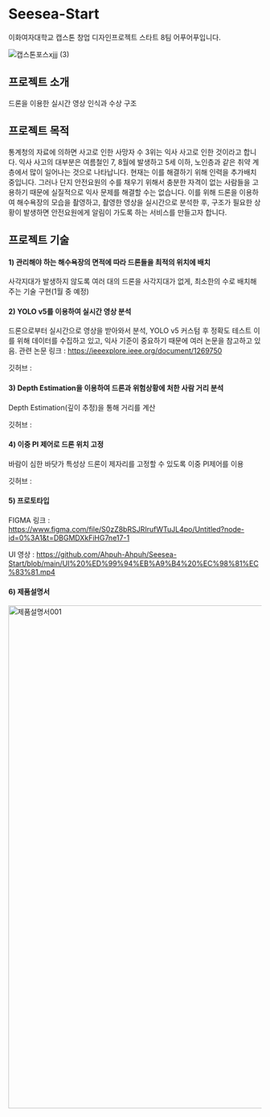# Seesea-Start
이화여자대학교 캡스톤 창업 디자인프로젝트 스타트 8팀 어푸어푸입니다.

![캡스톤포스xjjj (3)](https://user-images.githubusercontent.com/93649914/206694303-2c104433-4bfc-454d-ba81-7884197cded6.png)


## 프로젝트 소개
드론을 이용한 실시간 영상 인식과 수상 구조

## 프로젝트 목적
통계청의 자료에 의하면 사고로 인한 사망자 수 3위는 익사 사고로 인한 것이라고 합니다. 익사 사고의 대부분은 여름철인 7, 8월에 발생하고 5세 이하, 노인층과 같은 취약 계층에서 많이 일어나는 것으로 나타납니다. 현재는 이를 해결하기 위해 인력을 추가배치 중입니다. 그러나 단지 안전요원의 수를 채우기 위해서 충분한 자격이 없는 사람들을 고용하기 때문에 실질적으로 익사 문제를 해결할 수는 없습니다. 이를 위해 드론을 이용하여 해수욕장의 모습을 촬영하고, 촬영한 영상을 실시간으로 분석한 후, 구조가 필요한 상황이 발생하면 안전요원에게 알림이 가도록 하는 서비스를 만들고자 합니다.

## 프로젝트 기술
#### 1) 관리해야 하는 해수욕장의 면적에 따라 드론들을 최적의 위치에 배치
사각지대가 발생하지 않도록 여러 대의 드론을 사각지대가 없게, 최소한의 수로 배치해주는 기술 구현(1월 중 예정)

#### 2) YOLO v5를 이용하여 실시간 영상 분석
드론으로부터 실시간으로 영상을 받아와서 분석, YOLO v5 커스텀 후 정확도 테스트
이를 위해 데이터를 수집하고 있고, 익사 기준이 중요하기 때문에 여러 논문을 참고하고 있음.
관련 논문 링크 : https://ieeexplore.ieee.org/document/1269750

깃허브 : 

#### 3) Depth Estimation을 이용하여 드론과 위험상황에 처한 사람 거리 분석
Depth Estimation(깊이 추정)을 통해 거리를 계산

깃허브 : 

#### 4) 이중 PI 제어로 드론 위치 고정
바람이 심한 바닷가 특성상 드론이 제자리를 고정할 수 있도록 이중 PI제어를 이용

깃허브 : 

#### 5) 프로토타입
FIGMA 링크 : https://www.figma.com/file/S0zZ8bRSJRIrufWTuJL4po/Untitled?node-id=0%3A1&t=DBGMDXkFiHG7ne17-1

UI 영상 : https://github.com/Ahpuh-Ahpuh/Seesea-Start/blob/main/UI%20%ED%99%94%EB%A9%B4%20%EC%98%81%EC%83%81.mp4

#### 6) 제품설명서
<img width="1000" alt="제품설명서001" src="https://user-images.githubusercontent.com/112617546/206697649-2abe3a4f-c60b-416f-9a82-efe946bf6d39.png">

